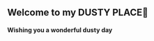 ## Welcome to my DUSTY PLACE🧹
#### Wishing you a wonderful dusty day

<!--
**BangGooseokMeonJi/BangGooseokMeonJi** is a ✨ _special_ ✨ repository because its `README.md` (this file) appears on your GitHub profile.

Here are some ideas to get you started:

- 🔭 I’m currently working on nothing.
- 🌱 I’m currently learning nothing.
- 👯 I’m looking to collaborate on nothing.
- 🤔 I’m looking for help with everything.
- 💬 Ask me about something obvious.
- 📫 How to reach me: ask me.
- 😄 Pronouns: dust/her
- ⚡ Fun fact: The early dust reaches the corner.
-->
